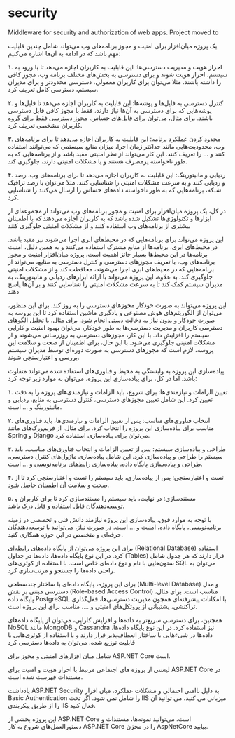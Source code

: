 # security
 Middleware for security and authorization of web apps. Project moved to


یک پروژه میان‌افزار برای امنیت و مجوز برنامه‌های وب می‌تواند شامل چندین قابلیت مهم باشد که در ادامه به آن‌ها اشاره می‌کنیم:

۱. احراز هویت و مدیریت دسترسی‌ها: این قابلیت به کاربران اجازه می‌دهد تا با ورود به سیستم، احراز هویت شوند و برای دسترسی به بخش‌های مختلف برنامه وب، مجوز کافی را داشته باشند. مثلا می‌توان برای کاربران معمولی، دسترسی محدودتر و برای مدیران سیستم، دسترسی کامل تعریف کرد.

۲. کنترل دسترسی به فایل‌ها و پوشه‌ها: این قابلیت به کاربران اجازه می‌دهد تا فایل‌ها و پوشه‌هایی که برای دسترسی به آن‌ها نیاز دارند، فقط با مجوز کافی قابل دسترسی باشند. برای مثال، می‌توان برای فایل‌های حساس، مجوز دسترسی فقط برای گروه کاربران مشخصی تعریف کرد.

۳. محدود کردن عملکرد برنامه: این قابلیت به کاربران اجازه می‌دهد تا برای برنامه‌های وب، محدودیت‌هایی مانند حداکثر زمان اجرا، میزان منابع سیستمی که می‌توانند استفاده کنند و ... را تعریف کنند. این کار می‌تواند از نظر امنیتی مفید باشد و از برنامه‌هایی که به طور ناخواسته پرمصرف هستند و یا مشکلات امنیتی دارند، جلوگیری کند.

۴. ردیابی و مانیتورینگ: این قابلیت به کاربران اجازه می‌دهد تا برای برنامه‌های وب، رصد و ردیابی کنند و به سرعت مشکلات امنیتی را شناسایی کنند. مثلا می‌توان با رصد ترافیک شبکه، برنامه‌هایی که به طور ناخواسته داده‌های حساس را ارسال می‌کنند را شناسایی کرد.

در کل، یک پروژه میان‌افزار برای امنیت و مجوز برنامه‌های وب می‌تواند از مجموعه‌ای از ابزارها و تکنولوژی‌ها تشکیل شده باشد که به کاربران اجازه می‌دهند که با اطمینان بیشتری از برنامه‌های وب استفاده کنند و از مشکلات امنیتی جلوگیری کنند

 این پروژه می‌تواند برای برنامه‌هایی که در محیط‌های ابری اجرا می‌شوند نیز مفید باشد. در محیط‌های ابری، برنامه‌ها از منابع مشترک استفاده می‌کنند و به همین دلیل، امنیت برنامه‌ها در این محیط‌ها بسیار حائز اهمیت است. پروژه میان‌افزار امنیت و مجوز برنامه‌های وب، با تعریف مجوزهای دسترسی و کنترل دسترسی به منابع، می‌تواند از برنامه‌هایی که در محیط‌های ابری اجرا می‌شوند، محافظت کند و از مشکلات امنیتی جلوگیری کند. به علاوه، این پروژه می‌تواند با ارائه ابزارهای ردیابی و مانیتورینگ، به مدیران سیستم کمک کند تا به سرعت مشکلات امنیتی را شناسایی کنند و بر آن‌ها پاسخ دهند
 
  این پروژه می‌تواند به صورت خودکار مجوزهای دسترسی را به روز کند. برای این منظور، می‌توان از الگوریتم‌های هوش مصنوعی و یادگیری ماشین استفاده کرد تا این پروسه به صورت خودکار و بدون نیاز به دخالت دستی انجام شود. برای مثال، با تحلیل الگوهای دسترسی کاربران و مدیریت دسترسی‌ها به طور خودکار، می‌توان بهبود امنیت و کارایی سیستم را افزایش داد. با این کار، مجوزهای دسترسی به روزرسانی می‌شوند و از مشکلات امنیتی جلوگیری می‌شود. با این حال، برای اطمینان از صحت و سلامت این پروسه، لازم است که مجوزهای دسترسی به صورت دوره‌ای توسط مدیران سیستم بررسی و اعتبارسنجی شوند.
  
  پیاده‌سازی این پروژه به وابستگی به محیط و فناوری‌های استفاده شده می‌تواند متفاوت باشد. اما در کل، برای پیاده‌سازی این پروژه، می‌توان به موارد زیر توجه کرد:

۱. تعیین الزامات و نیازمندی‌ها: برای شروع، باید الزامات و نیازمندی‌های پروژه را به دقت تعیین کرد. این شامل تعیین مجوزهای دسترسی، کنترل دسترسی به منابع، ردیابی و مانیتورینگ و ... است.

۲. انتخاب فناوری‌های مناسب: پس از تعیین الزامات و نیازمندی‌ها، باید فناوری‌های مناسب برای پیاده‌سازی این پروژه را انتخاب کرد. برای مثال، از فریم‌ورک‌های مانند Spring و Django می‌توان برای پیاده‌سازی استفاده کرد.

۳. طراحی و پیاده‌سازی سیستم: پس از تعیین الزامات و انتخاب فناوری‌های مناسب، باید سیستم را طراحی و پیاده‌سازی کرد. این شامل پیاده‌سازی ماژول‌های کنترل دسترسی، طراحی و پیاده‌سازی پایگاه داده، پیاده‌سازی رابط‌های برنامه‌نویسی و ... است.

۴. تست و اعتبارسنجی: پس از پیاده‌سازی، باید سیستم را تست و اعتبارسنجی کرد تا از صحت و سلامت آن اطمینان حاصل شود.

۵. مستندسازی: در نهایت، باید سیستم را مستندسازی کرد تا برای کاربران و توسعه‌دهندگان قابل استفاده و قابل درک باشد.

با توجه به موارد فوق، پیاده‌سازی این پروژه نیازمند دانش فنی و تخصصی در زمینه برنامه‌نویسی، پایگاه داده، امنیت و ... است. در صورت نیاز، می‌توانید با توسعه‌دهندگان حرفه‌ای و متخصص در این حوزه همکاری کنید.

 برای این پروژه می‌توان از پایگاه داده‌های رابطه‌ای (Relational Database) استفاده کرد. در این نوع پایگاه داده‌ها، داده‌ها در جداول (Tables) قرار دارند که هر جدول شامل ستون‌هایی با نام و نوع داده‌ای خاص است. با استفاده از کوئری‌های SQL می‌توان به راحتی داده‌ها را جستجو و مرتب‌سازی کرد.

برای این پروژه، پایگاه داده‌ای با ساختار چندسطحی (Multi-level Database) و مدل دسترسی مبتنی بر نقش (Role-based Access Control) مناسب است. برای مثال، پایگاه داده PostgreSQL با امکانات پیشرفته‌ای همچون مدیریت دسترسی‌ها، قفل‌گذاری تراکنشی، پشتیبانی از پروتکل‌های امنیتی و ...، مناسب برای این پروژه است.

همچنین، برای دسترسی سریع‌تر به داده‌ها و افزایش کارایی، می‌توان از پایگاه داده‌های NoSQL مانند MongoDB و Cassandra نیز استفاده کرد. در این نوع پایگاه داده‌ها، داده‌ها در شیء‌هایی با ساختار انعطاف‌پذیر قرار دارند و با استفاده از کوئری‌هایی با قابلیت توزیع شده، می‌توان به داده‌ها دسترسی کرد

شامل میان افزارهای امنیتی و مجوز برای ASP.NET Core است.

لیستی از پروژه های اجتماعی مرتبط با احراز هویت و امنیت برای ASP.NET Core در مستندات فهرست شده است.

یادداشت
ASP.NET Security به دلیل ناامنی احتمالی و مشکلات عملکرد، میان افزار Basic Authentication را شامل نمی شود. اگر تحت IIS میزبانی می کنید، می توانید آن را از طریق پیکربندی IIS فعال کنید.

این پروژه بخشی از ASP.NET Core است. می‌توانید نمونه‌ها، مستندات و دستورالعمل‌های شروع به کار ASP.NET Core را در مخزن AspNetCore بیابید.
